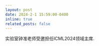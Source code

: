 ```yaml
---
layout: post
date: 2024-2-1 15:59:00-0400
inline: true
related_posts: false
---
```


实验室钟准老师受邀担任ICML2024领域主席.